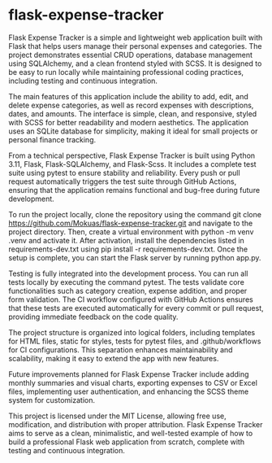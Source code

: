 # flask-expense-tracker
Flask Expense Tracker is a simple and lightweight web application built with Flask that helps users manage their personal expenses and categories. The project demonstrates essential CRUD operations, database management using SQLAlchemy, and a clean frontend styled with SCSS. It is designed to be easy to run locally while maintaining professional coding practices, including testing and continuous integration.

The main features of this application include the ability to add, edit, and delete expense categories, as well as record expenses with descriptions, dates, and amounts. The interface is simple, clean, and responsive, styled with SCSS for better readability and modern aesthetics. The application uses an SQLite database for simplicity, making it ideal for small projects or personal finance tracking.

From a technical perspective, Flask Expense Tracker is built using Python 3.11, Flask, Flask-SQLAlchemy, and Flask-Scss. It includes a complete test suite using pytest to ensure stability and reliability. Every push or pull request automatically triggers the test suite through GitHub Actions, ensuring that the application remains functional and bug-free during future development.

To run the project locally, clone the repository using the command git clone https://github.com/Mokuas/flask-expense-tracker.git and navigate to the project directory. Then, create a virtual environment with python -m venv .venv and activate it. After activation, install the dependencies listed in requirements-dev.txt using pip install -r requirements-dev.txt. Once the setup is complete, you can start the Flask server by running python app.py.

Testing is fully integrated into the development process. You can run all tests locally by executing the command pytest. The tests validate core functionalities such as category creation, expense addition, and proper form validation. The CI workflow configured with GitHub Actions ensures that these tests are executed automatically for every commit or pull request, providing immediate feedback on the code quality.

The project structure is organized into logical folders, including templates for HTML files, static for styles, tests for pytest files, and .github/workflows for CI configurations. This separation enhances maintainability and scalability, making it easy to extend the app with new features.

Future improvements planned for Flask Expense Tracker include adding monthly summaries and visual charts, exporting expenses to CSV or Excel files, implementing user authentication, and enhancing the SCSS theme system for customization.

This project is licensed under the MIT License, allowing free use, modification, and distribution with proper attribution. Flask Expense Tracker aims to serve as a clean, minimalistic, and well-tested example of how to build a professional Flask web application from scratch, complete with testing and continuous integration.
